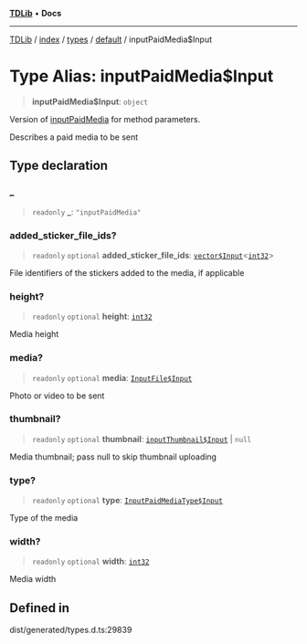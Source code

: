 [**TDLib**](../../../../../../README.md) • **Docs**

***

[TDLib](../../../../../../modules.md) / [index](../../../../../README.md) / [types](../../../README.md) / [default](../README.md) / inputPaidMedia$Input

# Type Alias: inputPaidMedia$Input

> **inputPaidMedia$Input**: `object`

Version of [inputPaidMedia](inputPaidMedia.md) for method parameters.

Describes a paid media to be sent

## Type declaration

### \_

> `readonly` **\_**: `"inputPaidMedia"`

### added\_sticker\_file\_ids?

> `readonly` `optional` **added\_sticker\_file\_ids**: [`vector$Input`](vector$Input.md)\<[`int32`](int32.md)\>

File identifiers of the stickers added to the media, if applicable

### height?

> `readonly` `optional` **height**: [`int32`](int32.md)

Media height

### media?

> `readonly` `optional` **media**: [`InputFile$Input`](InputFile$Input.md)

Photo or video to be sent

### thumbnail?

> `readonly` `optional` **thumbnail**: [`inputThumbnail$Input`](inputThumbnail$Input.md) \| `null`

Media thumbnail; pass null to skip thumbnail uploading

### type?

> `readonly` `optional` **type**: [`InputPaidMediaType$Input`](InputPaidMediaType$Input.md)

Type of the media

### width?

> `readonly` `optional` **width**: [`int32`](int32.md)

Media width

## Defined in

dist/generated/types.d.ts:29839
